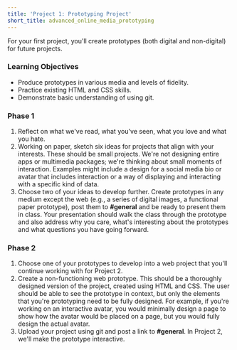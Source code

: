 ```yaml
---
title: 'Project 1: Prototyping Project'
short_title: advanced_online_media_prototyping
---
```


For your first project, you'll create prototypes (both digital and non-digital) for future projects.

### Learning Objectives

- Produce prototypes in various media and levels of fidelity.
- Practice existing HTML and CSS skills.
- Demonstrate basic understanding of using git.

### Phase 1

1. Reflect on what we've read, what you've seen, what you love and what you hate.
2. Working on paper, sketch six ideas for projects that align with your interests. These should be small projects. We're not designing entire apps or multimedia packages; we're thinking about small moments of interaction. Examples might include a design for a social media bio or avatar that includes interaction or a way of displaying and interacting with a specific kind of data.
3. Choose two of your ideas to develop further. Create prototypes in any medium except the web (e.g., a series of digital images, a functional paper prototype), post them to __#general__ and be ready to present them in class. Your presentation should walk the class through the prototype and also address why you care, what's interesting about the prototypes and what questions you have going forward.

### Phase 2

1. Choose one of your prototypes to develop into a web project that you'll continue working with for Project 2.
2. Create a non-functioning web prototype. This should be a thoroughly designed version of the project, created using HTML and CSS. The user should be able to see the prototype in context, but only the elements that you're prototyping need to be fully designed. For example, if you're working on an interactive avatar, you would minimally design a page to show how the avatar would be placed on a page, but you would fully design the actual avatar.
3. Upload your project using git and post a link to __#general__. In Project 2, we'll make the prototype interactive.
